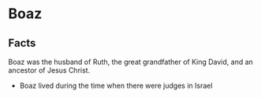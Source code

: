 # Boaz

## Facts

Boaz was the husband of Ruth, the great grandfather of King David, and an ancestor of Jesus Christ.

* Boaz lived during the time when there were judges in Israel